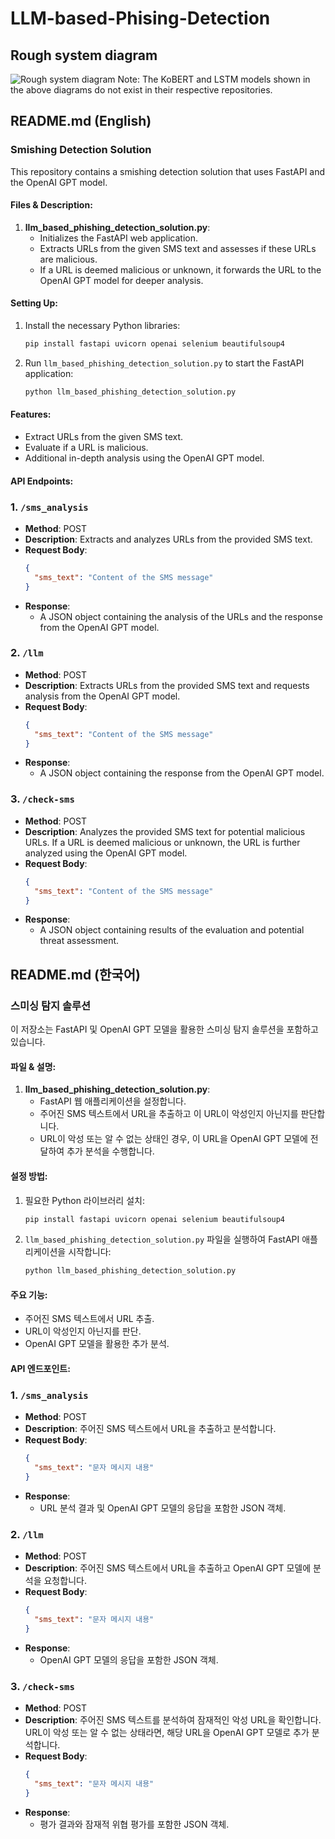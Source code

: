 # LLM-based-Phising-Detection
## Rough system diagram
![Rough system diagram](https://github.com/hongvincent/LLM-based-Phising-Detection/assets/114135756/3e8afc5f-44a7-4e0f-bef3-ba08d6f5d455)
Note: The KoBERT and LSTM models shown in the above diagrams do not exist in their respective repositories.
## README.md (English)

### Smishing Detection Solution

This repository contains a smishing detection solution that uses FastAPI and the OpenAI GPT model.

#### Files & Description:

1. **llm_based_phishing_detection_solution.py**: 
   - Initializes the FastAPI web application.
   - Extracts URLs from the given SMS text and assesses if these URLs are malicious.
   - If a URL is deemed malicious or unknown, it forwards the URL to the OpenAI GPT model for deeper analysis.

#### Setting Up:

1. Install the necessary Python libraries:
   ```bash
   pip install fastapi uvicorn openai selenium beautifulsoup4
   ```
2. Run `llm_based_phishing_detection_solution.py` to start the FastAPI application:
   ```bash
   python llm_based_phishing_detection_solution.py
   ```

#### Features:

- Extract URLs from the given SMS text.
- Evaluate if a URL is malicious.
- Additional in-depth analysis using the OpenAI GPT model.

#### API Endpoints:

### 1. `/sms_analysis`

- **Method**: POST
- **Description**: Extracts and analyzes URLs from the provided SMS text.
- **Request Body**:
  ```json
  {
    "sms_text": "Content of the SMS message"
  }
  ```
- **Response**: 
  - A JSON object containing the analysis of the URLs and the response from the OpenAI GPT model.

### 2. `/llm`

- **Method**: POST
- **Description**: Extracts URLs from the provided SMS text and requests analysis from the OpenAI GPT model.
- **Request Body**:
  ```json
  {
    "sms_text": "Content of the SMS message"
  }
  ```
- **Response**: 
  - A JSON object containing the response from the OpenAI GPT model.

### 3. `/check-sms`

- **Method**: POST
- **Description**: Analyzes the provided SMS text for potential malicious URLs. If a URL is deemed malicious or unknown, the URL is further analyzed using the OpenAI GPT model.
- **Request Body**:
  ```json
  {
    "sms_text": "Content of the SMS message"
  }
  ```
- **Response**: 
  - A JSON object containing results of the evaluation and potential threat assessment.

## README.md (한국어)

### 스미싱 탐지 솔루션

이 저장소는 FastAPI 및 OpenAI GPT 모델을 활용한 스미싱 탐지 솔루션을 포함하고 있습니다.

#### 파일 & 설명:

1. **llm_based_phishing_detection_solution.py**: 
   - FastAPI 웹 애플리케이션을 설정합니다.
   - 주어진 SMS 텍스트에서 URL을 추출하고 이 URL이 악성인지 아닌지를 판단합니다.
   - URL이 악성 또는 알 수 없는 상태인 경우, 이 URL을 OpenAI GPT 모델에 전달하여 추가 분석을 수행합니다.

#### 설정 방법:

1. 필요한 Python 라이브러리 설치:
   ```bash
   pip install fastapi uvicorn openai selenium beautifulsoup4
   ```
2. `llm_based_phishing_detection_solution.py` 파일을 실행하여 FastAPI 애플리케이션을 시작합니다:
   ```bash
   python llm_based_phishing_detection_solution.py
   ```

#### 주요 기능:

- 주어진 SMS 텍스트에서 URL 추출.
- URL이 악성인지 아닌지를 판단.
- OpenAI GPT 모델을 활용한 추가 분석.

#### API 엔드포인트:

### 1. `/sms_analysis`

- **Method**: POST
- **Description**: 주어진 SMS 텍스트에서 URL을 추출하고 분석합니다.
- **Request Body**:
  ```json
  {
    "sms_text": "문자 메시지 내용"
  }
  ```
- **Response**: 
  - URL 분석 결과 및 OpenAI GPT 모델의 응답을 포함한 JSON 객체.

### 2. `/llm`

- **Method**: POST
- **Description**: 주어진 SMS 텍스트에서 URL을 추출하고 OpenAI GPT 모델에 분석을 요청합니다.
- **Request Body**:
  ```json
  {
    "sms_text": "문자 메시지 내용"
  }
  ```
- **Response**: 
  - OpenAI GPT 모델의 응답을 포함한 JSON 객체.

### 3. `/check-sms`

- **Method**: POST
- **Description**: 주어진 SMS 텍스트를 분석하여 잠재적인 악성 URL을 확인합니다. URL이 악성 또는 알 수 없는 상태라면, 해당 URL을 OpenAI GPT 모델로 추가 분석합니다.
- **Request Body**:
  ```json
  {
    "sms_text": "문자 메시지 내용"
  }
  ```
- **Response**: 
  - 평가 결과와 잠재적 위협 평가를 포함한 JSON 객체.
